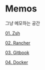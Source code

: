 # Memos

그냥 메모하는 공간

[01. Zsh](/posts/memos/01-zsh.md)

[02. Rancher](/posts/memos/02-rancher.md)

[03. Gitbook](/posts/memos/03-gitbook.md)

[04. Docker](/posts/memos/04-docker.md)
